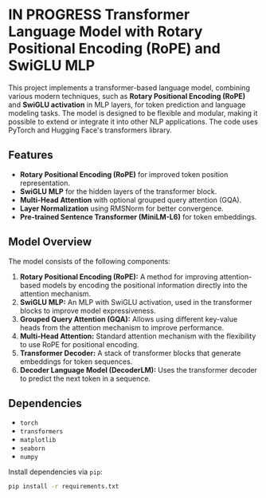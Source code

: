 # IN PROGRESS Transformer Language Model with Rotary Positional Encoding (RoPE) and SwiGLU MLP 

This project implements a transformer-based language model, combining various modern techniques, such as **Rotary Positional Encoding (RoPE)** and **SwiGLU activation** in MLP layers, for token prediction and language modeling tasks. The model is designed to be flexible and modular, making it possible to extend or integrate it into other NLP applications. The code uses PyTorch and Hugging Face's transformers library.

## Features

- **Rotary Positional Encoding (RoPE)** for improved token position representation.
- **SwiGLU MLP** for the hidden layers of the transformer block.
- **Multi-Head Attention** with optional grouped query attention (GQA).
- **Layer Normalization** using RMSNorm for better convergence.
- **Pre-trained Sentence Transformer (MiniLM-L6)** for token embeddings.

## Model Overview

The model consists of the following components:

1. **Rotary Positional Encoding (RoPE):** A method for improving attention-based models by encoding the positional information directly into the attention mechanism.
2. **SwiGLU MLP:** An MLP with SwiGLU activation, used in the transformer blocks to improve model expressiveness.
3. **Grouped Query Attention (GQA):** Allows using different key-value heads from the attention mechanism to improve performance.
4. **Multi-Head Attention:** Standard attention mechanism with the flexibility to use RoPE for positional encoding.
5. **Transformer Decoder:** A stack of transformer blocks that generate embeddings for token sequences.
6. **Decoder Language Model (DecoderLM):** Uses the transformer decoder to predict the next token in a sequence.

## Dependencies

- `torch`
- `transformers`
- `matplotlib`
- `seaborn`
- `numpy`

Install dependencies via `pip`:

```bash
pip install -r requirements.txt
